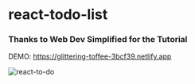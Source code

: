 # react-todo-list
### Thanks to Web Dev Simplified for the Tutorial

DEMO: https://glittering-toffee-3bcf39.netlify.app

![react-to-do](https://github.com/nixoletas/react-todo-list/assets/66659340/5967ce90-98f2-4322-a0c8-0478482d9eb3)

